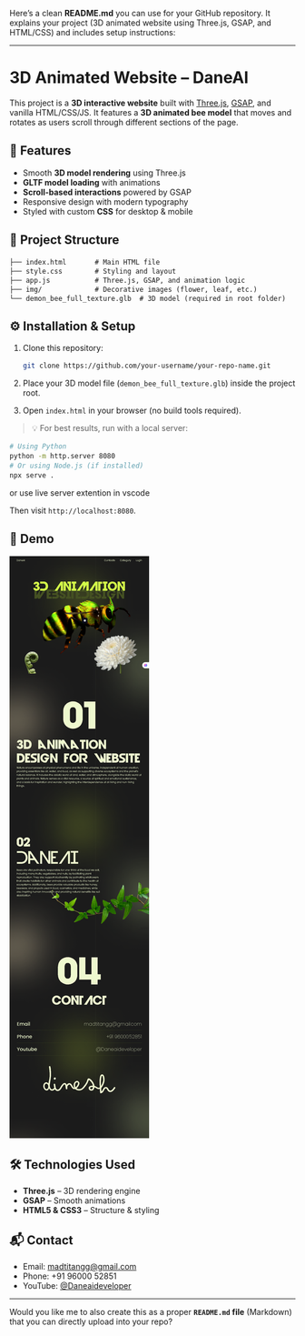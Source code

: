 Here’s a clean **README.md** you can use for your GitHub repository. It explains your project (3D animated website using Three.js, GSAP, and HTML/CSS) and includes setup instructions:

---

# 3D Animated Website – DaneAI

This project is a **3D interactive website** built with [Three.js](https://threejs.org/), [GSAP](https://greensock.com/gsap/), and vanilla HTML/CSS/JS.
It features a **3D animated bee model** that moves and rotates as users scroll through different sections of the page.

## 🚀 Features

* Smooth **3D model rendering** using Three.js
* **GLTF model loading** with animations
* **Scroll-based interactions** powered by GSAP
* Responsive design with modern typography
* Styled with custom **CSS** for desktop & mobile

## 📂 Project Structure

```
├── index.html       # Main HTML file
├── style.css        # Styling and layout
├── app.js           # Three.js, GSAP, and animation logic
├── img/             # Decorative images (flower, leaf, etc.)
└── demon_bee_full_texture.glb  # 3D model (required in root folder)
```

## ⚙️ Installation & Setup

1. Clone this repository:

   ```bash
   git clone https://github.com/your-username/your-repo-name.git
   ```
2. Place your 3D model file (`demon_bee_full_texture.glb`) inside the project root.
3. Open `index.html` in your browser (no build tools required).

> 💡 For best results, run with a local server:

```bash
# Using Python
python -m http.server 8080
# Or using Node.js (if installed)
npx serve .
```

or use live server extention in vscode

Then visit `http://localhost:8080`.

## 📸 Demo

![screenshot](img/demo.png)


## 🛠️ Technologies Used

* **Three.js** – 3D rendering engine
* **GSAP** – Smooth animations
* **HTML5 & CSS3** – Structure & styling

## 📬 Contact

* Email: [madtitangg@gmail.com](mailto:danedie@gmail.com)
* Phone: +91 96000 52851
* YouTube: [@Daneaideveloper](https://youtube.com/@japanimelovers)

---

Would you like me to also create this as a proper **`README.md` file** (Markdown) that you can directly upload into your repo?
